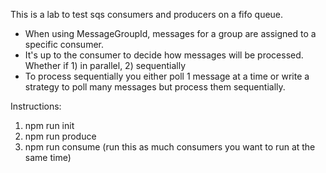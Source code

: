 This is a lab to test sqs consumers and producers on a fifo queue.

- When using MessageGroupId, messages for a group are assigned to a specific consumer.
- It's up to the consumer to decide how messages will be processed. Whether if 1) in parallel, 2) sequentially
- To process sequentially you either poll 1 message at a time or write a strategy to poll many messages but process them sequentially.

Instructions:
1. npm run init
2. npm run produce
3. npm run consume (run this as much consumers you want to run at the same time)